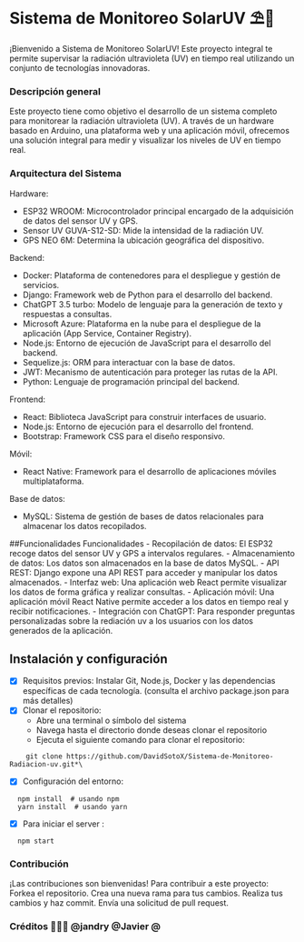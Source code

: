 # Sistema de Monitoreo SolarUV ⛱️🥇

¡Bienvenido a Sistema de Monitoreo SolarUV! Este proyecto integral te permite supervisar la radiación ultravioleta (UV) en tiempo real utilizando un conjunto de tecnologías innovadoras.

### Descripción general

Este proyecto tiene como objetivo el desarrollo de un sistema completo para monitorear la radiación ultravioleta (UV). A través de un hardware basado en Arduino, una plataforma web y una aplicación móvil, ofrecemos una solución integral para medir y visualizar los niveles de UV en tiempo real.

### Arquitectura del Sistema

Hardware:
  -  ESP32 WROOM: Microcontrolador principal encargado de la adquisición de datos del sensor UV y GPS.
  -  Sensor UV GUVA-S12-SD: Mide la intensidad de la radiación UV.
  -  GPS NEO 6M: Determina la ubicación geográfica del dispositivo.
    
Backend:
  -  Docker: Plataforma de contenedores para el despliegue y gestión de servicios.
  -  Django: Framework web de Python para el desarrollo del backend.
  -  ChatGPT 3.5 turbo: Modelo de lenguaje para la generación de texto y respuestas a consultas.
  -  Microsoft Azure: Plataforma en la nube para el despliegue de la aplicación (App Service, Container Registry).
  -  Node.js: Entorno de ejecución de JavaScript para el desarrollo del backend.
  -  Sequelize.js: ORM para interactuar con la base de datos.
  -  JWT: Mecanismo de autenticación para proteger las rutas de la API.
  -  Python: Lenguaje de programación principal del backend.
    
Frontend:
  -  React: Biblioteca JavaScript para construir interfaces de usuario.
  -  Node.js: Entorno de ejecución para el desarrollo del frontend.
  -  Bootstrap: Framework CSS para el diseño responsivo.
    
Móvil:
  -  React Native: Framework para el desarrollo de aplicaciones móviles multiplataforma.
    
Base de datos:
  -  MySQL: Sistema de gestión de bases de datos relacionales para almacenar los datos recopilados.

##Funcionalidades
Funcionalidades
    - Recopilación de datos: El ESP32 recoge datos del sensor UV y GPS a intervalos regulares.
    - Almacenamiento de datos: Los datos son almacenados en la base de datos MySQL.
    - API REST: Django expone una API REST para acceder y manipular los datos almacenados.
    - Interfaz web: Una aplicación web React permite visualizar los datos de forma gráfica y realizar consultas.
    - Aplicación móvil: Una aplicación móvil React Native permite acceder a los datos en tiempo real y recibir notificaciones.
    - Integración con ChatGPT: Para responder preguntas personalizadas sobre la rediación uv a los usuarios con los datos generados de la aplicación.


## Instalación y configuración
  - [X] Requisitos previos: Instalar Git, Node.js, Docker y las dependencias específicas de cada tecnología. (consulta el archivo package.json para más detalles)
  - [X] Clonar el repositorio:
    -  Abre una terminal o símbolo del sistema
    -  Navega hasta el directorio donde deseas clonar el repositorio
    -  Ejecuta el siguiente comando para clonar el repositorio:

  ```
      git clone https://github.com/DavidSotoX/Sistema-de-Monitoreo-Radiacion-uv.git*\ 
  ```
  - [X] Configuración del entorno: 
  ```
    npm install  # usando npm
    yarn install  # usando yarn

  ```
  - [X] Para iniciar el server :
  ```
    npm start

  ```
### Contribución
 ¡Las contribuciones son bienvenidas! Para contribuir a este proyecto:
        Forkea el repositorio.
        Crea una nueva rama para tus cambios.
        Realiza tus cambios y haz commit.
        Envía una solicitud de pull request.
### Créditos 🧑‍🤝‍🧑 @jandry @Javier @

